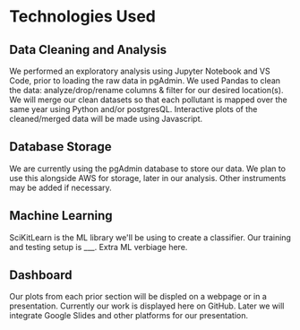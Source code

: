 # Technologies Used
## Data Cleaning and Analysis
We performed an exploratory analysis using Jupyter Notebook and VS Code, prior to loading the raw data in pgAdmin. We used Pandas to clean the data: analyze/drop/rename columns & filter for our desired location(s). We will merge our clean datasets so that each pollutant is mapped over the same year using Python and/or postgresQL. Interactive plots of the cleaned/merged data will be made using Javascript.

## Database Storage
We are currently using the pgAdmin database to store our data. We plan to use this alongside AWS for storage, later in our analysis. Other instruments may be added if necessary.

## Machine Learning
SciKitLearn is the ML library we'll be using to create a classifier. Our training and testing setup is ___. Extra ML verbiage here.

## Dashboard
Our plots from each prior section will be displed on a webpage or in a presentation. Currently our work is displayed here on GitHub. Later we will integrate Google Slides and other platforms for our presentation.
